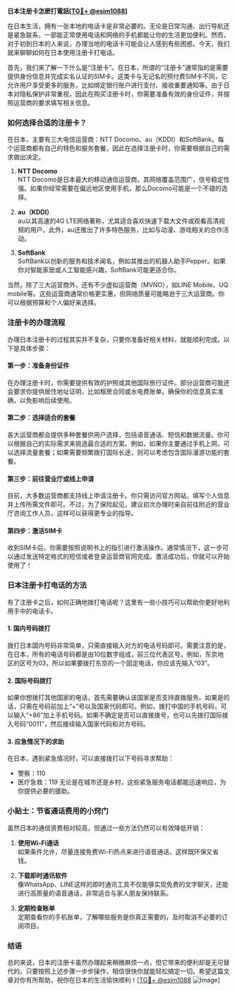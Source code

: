 **日本注册卡怎麽打電話[[TG💪+ @esim1088](https://t.me/s/esim1088)]**

在日本生活，拥有一张本地的电话卡是非常必要的。无论是日常沟通、出行导航还是紧急联系，一部能正常使用电话和网络的手机都能让你的生活更加便利。然而，对于初到日本的人来说，办理当地的电话卡可能会让人感到有些困惑。今天，我们就来聊聊如何在日本使用注册卡打电话。

首先，我们来了解一下什么是“注册卡”。在日本，所谓的“注册卡”通常指的是需要提供身份信息并完成实名认证的SIM卡。这类卡与无记名的预付费SIM卡不同，它允许用户享受更多的服务，比如绑定银行账户进行支付、接收重要通知等。由于日本对隐私保护非常重视，因此在购买注册卡时，你需要准备有效的身份证件，并按照运营商的要求填写相关信息。

### 如何选择合适的注册卡？

在日本，主要有三大电信运营商：NTT Docomo、au（KDDI）和SoftBank。每个运营商都有自己的特色和服务套餐，因此在选择注册卡时，你需要根据自己的需求做出决定。

1. **NTT Docomo**  
   NTT Docomo是日本最大的移动通信运营商，其网络覆盖范围广，信号稳定性强。如果你经常需要在偏远地区使用手机，那么Docomo可能是一个不错的选择。

2. **au（KDDI）**  
   au以其高速的4G LTE网络著称，尤其适合喜欢快速下载大文件或观看高清视频的用户。此外，au还推出了许多特色服务，比如与动漫、游戏相关的合作活动。

3. **SoftBank**  
   SoftBank以创新的服务和技术闻名，例如其推出的机器人助手Pepper。如果你对智能家居或人工智能感兴趣，SoftBank可能更适合你。

当然，除了三大运营商外，还有不少虚拟运营商（MVNO），如LINE Mobile、UQ mobile等。这些运营商通常价格更实惠，但网络质量可能略逊于三大运营商。你可以根据预算和个人偏好来选择。

### 注册卡的办理流程

办理日本注册卡的过程其实并不复杂，只要你准备好相关材料，就能顺利完成。以下是具体步骤：

#### 第一步：准备身份证件
在办理注册卡时，你需要提供有效的护照或其他国际旅行证件。部分运营商可能还会要求你提供居住地址证明，比如租房合同或水电费账单。确保你的信息真实准确，以免影响后续使用。

#### 第二步：选择适合的套餐
各大运营商都会提供多种套餐供用户选择，包括语音通话、短信和数据流量。你可以根据自己的实际需求来挑选最合适的方案。例如，如果你主要通过手机上网，可以选择流量套餐；如果需要频繁拨打国际长途，则可以考虑包含国际漫游功能的套餐。

#### 第三步：前往营业厅或线上申请
目前，大多数运营商都支持线上申请注册卡。你只需访问官方网站，填写个人信息并上传所需文件即可。不过，为了保险起见，建议初次办理时亲自前往附近的营业厅咨询工作人员，这样可以获得更专业的指导。

#### 第四步：激活SIM卡
收到SIM卡后，你需要按照说明书上的指引进行激活操作。通常情况下，这一步可以通过发送特定格式的短信或者登录运营商官网完成。激活成功后，你就可以开始使用了！

### 日本注册卡打电话的方法

有了注册卡之后，如何正确地拨打电话呢？这里有一些小技巧可以帮助你更好地利用手中的电话卡。

#### 1. 国内号码拨打
拨打日本国内号码非常简单，只需直接输入对方的电话号码即可。需要注意的是，在日本，所有的电话号码都是由10位数字组成，前三位代表区号。例如，东京地区的区号为03，所以如果要拨打东京的一个固定电话，你应该先输入“03”。

#### 2. 国际号码拨打
如果你想拨打其他国家的电话，首先需要确认该国家是否支持直拨服务。如果是的话，只需在号码前加上“+”号以及国家代码即可。例如，拨打中国的手机号码，可以输入“+86”加上手机号码。如果不确定是否可以直接拨号，也可以先拨打国际接入号码“0011”，然后接续输入国家代码和对方号码。

#### 3. 应急情况下的求助
在日本，遇到紧急情况时，可以直接拨打以下号码寻求帮助：
- 警察：110
- 医疗急救：119
无论是在城市还是乡村，这些紧急服务电话都能迅速响应，为你提供必要的援助。

### 小贴士：节省通话费用的小窍门

虽然日本的通信资费相对较高，但通过一些方法仍然可以有效降低开销：

1. **使用Wi-Fi通话**  
   如果条件允许，尽量连接免费Wi-Fi热点来进行语音通话，这样既环保又省钱。

2. **下载即时通讯软件**  
   像WhatsApp、LINE这样的即时通讯工具不仅能够实现免费的文字聊天，还能进行高质量的语音通话，非常适合与家人朋友保持联系。

3. **定期检查账单**  
   定期查看你的手机账单，了解哪些服务是你真正需要的，及时取消不必要的订阅项目。

### 结语

总的来说，日本的注册卡虽然办理起来稍微麻烦一点，但它带来的便利却是无可替代的。只要按照上述步骤一步步操作，相信很快你就能轻松搞定一切。希望这篇文章对你有所帮助，祝你在日本的生活愉快顺利！[[TG💪+ @esim1088](https://t.me/s/esim1088) ![Image](https://i.postimg.cc/4NQfJmqS/Snipaste-2025-05-13-00-14-12.png)]